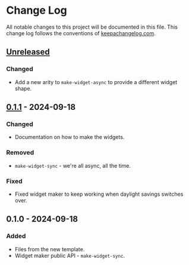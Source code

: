 # Change Log
All notable changes to this project will be documented in this file. This change log follows the conventions of [keepachangelog.com](http://keepachangelog.com/).

## [Unreleased]
### Changed
- Add a new arity to `make-widget-async` to provide a different widget shape.

## [0.1.1] - 2024-09-18
### Changed
- Documentation on how to make the widgets.

### Removed
- `make-widget-sync` - we're all async, all the time.

### Fixed
- Fixed widget maker to keep working when daylight savings switches over.

## 0.1.0 - 2024-09-18
### Added
- Files from the new template.
- Widget maker public API - `make-widget-sync`.

[Unreleased]: https://sourcehost.site/your-name/hnc-gen/compare/0.1.1...HEAD
[0.1.1]: https://sourcehost.site/your-name/hnc-gen/compare/0.1.0...0.1.1
